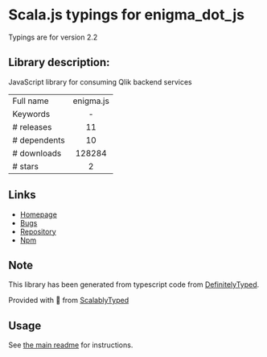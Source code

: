 
# Scala.js typings for enigma_dot_js

Typings are for version 2.2

## Library description:
JavaScript library for consuming Qlik backend services

|                    |                 |
| ------------------ | :-------------: |
| Full name          | enigma.js |
| Keywords           | - |
| # releases         | 11 |
| # dependents       | 10 |
| # downloads        | 128284 |
| # stars            | 2 |

## Links
- [Homepage](https://github.com/qlik-oss/enigma.js#readme)
- [Bugs](https://github.com/qlik-oss/enigma.js/issues)
- [Repository](https://github.com/qlik-oss/enigma.js)
- [Npm](https://www.npmjs.com/package/enigma.js)
    


## Note
This library has been generated from typescript code from [DefinitelyTyped](https://definitelytyped.org).

Provided with :purple_heart: from [ScalablyTyped](https://github.com/oyvindberg/ScalablyTyped)

## Usage
See [the main readme](../../readme.md) for instructions.


